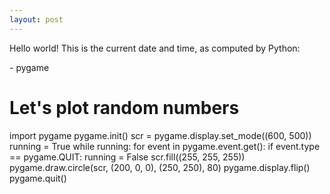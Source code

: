 ```yaml
---
layout: post
---
```


Hello world!
This is the current date and time, as computed by Python:


<html lang="en">
    <head>
      <script defer src="https://pyscript.net/alpha/pyscript.js"></script>
      <py-env>
        - pygame
      </py-env>
    </head>

  <body>
    <h1>Let's plot random numbers</h1>
    <div id="plot"></div>
    <py-script output="plot">
import pygame
pygame.init()
scr = pygame.display.set_mode((600, 500))
running = True
while running:
    for event in pygame.event.get():
        if event.type == pygame.QUIT:
            running = False
    scr.fill((255, 255, 255))
    pygame.draw.circle(scr, (200, 0, 0), (250, 250), 80)
    pygame.display.flip()
pygame.quit()
    </py-script>
  </body>
</html>